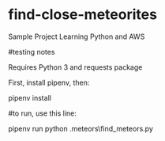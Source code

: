 # find-close-meteorites
Sample Project Learning Python and AWS

#testing notes

Requires Python 3 and requests package

First, install pipenv, then:

pipenv install

#to run, use this line:

pipenv run python .meteors\find_meteors.py